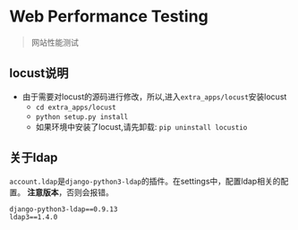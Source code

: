 # Web Performance Testing
> 网站性能测试

## locust说明
- 由于需要对locust的源码进行修改，所以,进入`extra_apps/locust`安装locust
	- `cd extra_apps/locust`
	- `python setup.py install`
	- 如果环境中安装了locust,请先卸载: `pip uninstall locustio`


## 关于ldap
`account.ldap`是`django-python3-ldap`的插件。在settings中，配置ldap相关的配置。
**注意版本**，否则会报错。

```
django-python3-ldap==0.9.13
ldap3==1.4.0
```

